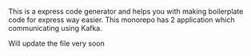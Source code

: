 This is a express code generator and helps you with making boilerplate code for express way easier.
This monorepo has 2 application which communicating using Kafka.

Will update the file very soon
